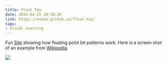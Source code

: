 ```yaml
---
title: Float Toy
date: 2016-04-25 10:30:30
link: https://evanw.github.io/float-toy/
tags:
- Visual Learning
---
```

Fun [Site](https://evanw.github.io/float-toy/) showing how floating point bit patterns work.  Here is a screen shot of an example from [Wikipedia](https://en.wikipedia.org/wiki/Single-precision_floating-point_format).

![](/images/FloatToyScreenShot.png)